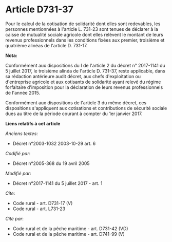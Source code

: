 # Article D731-37

Pour le calcul de la cotisation de solidarité dont elles sont redevables, les personnes mentionnées à l'article L. 731-23
sont tenues de déclarer à la caisse de mutualité sociale agricole dont elles relèvent le montant de leurs revenus
professionnels dans les conditions fixées aux premier, troisième et quatrième alinéas de l'article D. 731-17.

**Nota:**

Conformément aux dispositions du I de l'article 2 du décret n° 2017-1141 du 5 juillet 2017, le troisième alinéa de l'article
D. 731-37, reste applicable, dans sa rédaction antérieure audit décret, aux chefs d'exploitation ou d'entreprise agricole et
aux cotisants de solidarité ayant relevé du régime forfaitaire d'imposition pour la déclaration de leurs revenus
professionnels de l'année 2015.

Conformément aux dispositions de l'article 3 du même décret, ces dispositions s'appliquent aux cotisations et contributions
de sécurité sociale dues au titre de la période courant à compter du 1er janvier 2017.

**Liens relatifs à cet article**

_Anciens textes_:

  - Décret n°2003-1032 2003-10-29 art. 6

_Codifié par_:

  - Décret n°2005-368 du 19 avril 2005

_Modifié par_:

  - Décret n°2017-1141 du 5 juillet 2017 - art. 1

_Cite_:

  - Code rural - art. D731-17 (V)
  - Code rural - art. L731-23

_Cité par_:

  - Code rural et de la pêche maritime - art. D731-42 (VD)
  - Code rural et de la pêche maritime - art. D741-99 (V)
